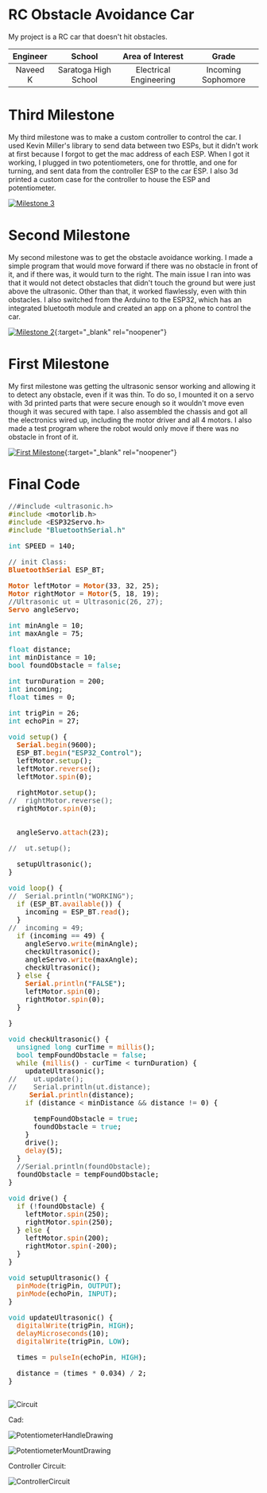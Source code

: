 ﻿# RC Obstacle Avoidance Car
My project is a RC car that doesn't hit obstacles. 

| **Engineer** | **School** | **Area of Interest** | **Grade** |
|:--:|:--:|:--:|:--:|
| Naveed K | Saratoga High School | Electrical Engineering | Incoming Sophomore

# Third Milestone
My third milestone was to make a custom controller to control the car. I used Kevin Miller's library to send data between two ESPs, but it didn't work at first because I forgot to get the mac address of each ESP. When I got it working, I plugged in two potentiometers, one for throttle, and one for turning, and sent data from the controller ESP to the car ESP. I also 3d printed a custom case for the controller to house the ESP and potentiometer. 

[![Milestone 3](https://res.cloudinary.com/marcomontalbano/image/upload/v1626926754/video_to_markdown/images/youtube---1FtQ3vBvkw-c05b58ac6eb4c4700831b2b3070cd403.jpg)](https://www.youtube.com/watch?v=-1FtQ3vBvkw "Milestone 3")

# Second Milestone
My second milestone was to get the obstacle avoidance working. I made a simple program that would move forward if there was no obstacle in front of it, and if there was, it would turn to the right. The main issue I ran into was that it would not detect obstacles that didn't touch the ground but were just above the ultrasonic. Other than that, it worked flawlessly, even with thin obstacles. I also switched from the Arduino to the ESP32, which has an integrated bluetooth module and created an app on a phone to control the car. 

[![Milestone 2](https://res.cloudinary.com/marcomontalbano/image/upload/v1625244690/video_to_markdown/images/youtube--ZUHUf0RwTek-c05b58ac6eb4c4700831b2b3070cd403.jpg)](https://www.youtube.com/watch?v=ZUHUf0RwTek "Second Milestone"){:target="_blank" rel="noopener"}

# First Milestone


My first milestone was getting the ultrasonic sensor working and allowing it to detect any obstacle, even if it was thin. To do so, I mounted it on a servo with 3d printed parts that were secure enough so it wouldn't move even though it was secured with tape. I also assembled the chassis and got all the electronics wired up, including the motor driver and all 4 motors. I also made a test program where the robot would only move if there was no obstacle in front of it.

[![First Milestone](https://res.cloudinary.com/marcomontalbano/image/upload/v1624639229/video_to_markdown/images/youtube--BcDiVngkLWw-c05b58ac6eb4c4700831b2b3070cd403.jpg)](https://www.youtube.com/watch?v=BcDiVngkLWw "First Milestone"){:target="_blank" rel="noopener"}

# Final Code
<pre>
<font color="#434f54">&#47;&#47;#include &lt;ultrasonic.h&gt;</font>
<font color="#5e6d03">#include</font> <font color="#434f54">&lt;</font><font color="#000000">motorlib</font><font color="#434f54">.</font><font color="#000000">h</font><font color="#434f54">&gt;</font>
<font color="#5e6d03">#include</font> <font color="#434f54">&lt;</font><font color="#000000">ESP32Servo</font><font color="#434f54">.</font><font color="#000000">h</font><font color="#434f54">&gt;</font>
<font color="#5e6d03">#include</font> <font color="#005c5f">&#34;BluetoothSerial.h&#34;</font> 

<font color="#00979c">int</font> <font color="#000000">SPEED</font> <font color="#434f54">=</font> <font color="#000000">140</font><font color="#000000">;</font>

<font color="#434f54">&#47;&#47; init Class:</font>
<b><font color="#d35400">BluetoothSerial</font></b> <font color="#000000">ESP_BT</font><font color="#000000">;</font> 

<b><font color="#d35400">Motor</font></b> <font color="#000000">leftMotor</font> <font color="#434f54">=</font> <b><font color="#d35400">Motor</font></b><font color="#000000">(</font><font color="#000000">33</font><font color="#434f54">,</font> <font color="#000000">32</font><font color="#434f54">,</font> <font color="#000000">25</font><font color="#000000">)</font><font color="#000000">;</font>
<b><font color="#d35400">Motor</font></b> <font color="#000000">rightMotor</font> <font color="#434f54">=</font> <b><font color="#d35400">Motor</font></b><font color="#000000">(</font><font color="#000000">5</font><font color="#434f54">,</font> <font color="#000000">18</font><font color="#434f54">,</font> <font color="#000000">19</font><font color="#000000">)</font><font color="#000000">;</font>
<font color="#434f54">&#47;&#47;Ultrasonic ut = Ultrasonic(26, 27);</font>
<b><font color="#d35400">Servo</font></b> <font color="#000000">angleServo</font><font color="#000000">;</font>

<font color="#00979c">int</font> <font color="#000000">minAngle</font> <font color="#434f54">=</font> <font color="#000000">10</font><font color="#000000">;</font>
<font color="#00979c">int</font> <font color="#000000">maxAngle</font> <font color="#434f54">=</font> <font color="#000000">75</font><font color="#000000">;</font>

<font color="#00979c">float</font> <font color="#000000">distance</font><font color="#000000">;</font>
<font color="#00979c">int</font> <font color="#000000">minDistance</font> <font color="#434f54">=</font> <font color="#000000">10</font><font color="#000000">;</font>
<font color="#00979c">bool</font> <font color="#000000">foundObstacle</font> <font color="#434f54">=</font> <font color="#00979c">false</font><font color="#000000">;</font>

<font color="#00979c">int</font> <font color="#000000">turnDuration</font> <font color="#434f54">=</font> <font color="#000000">200</font><font color="#000000">;</font>
<font color="#00979c">int</font> <font color="#000000">incoming</font><font color="#000000">;</font>
<font color="#00979c">float</font> <font color="#000000">times</font> <font color="#434f54">=</font> <font color="#000000">0</font><font color="#000000">;</font>

<font color="#00979c">int</font> <font color="#000000">trigPin</font> <font color="#434f54">=</font> <font color="#000000">26</font><font color="#000000">;</font>
<font color="#00979c">int</font> <font color="#000000">echoPin</font> <font color="#434f54">=</font> <font color="#000000">27</font><font color="#000000">;</font>

<font color="#00979c">void</font> <font color="#5e6d03">setup</font><font color="#000000">(</font><font color="#000000">)</font> <font color="#000000">{</font>
 &nbsp;<b><font color="#d35400">Serial</font></b><font color="#434f54">.</font><font color="#d35400">begin</font><font color="#000000">(</font><font color="#000000">9600</font><font color="#000000">)</font><font color="#000000">;</font>
 &nbsp;<font color="#000000">ESP_BT</font><font color="#434f54">.</font><font color="#d35400">begin</font><font color="#000000">(</font><font color="#005c5f">&#34;ESP32_Control&#34;</font><font color="#000000">)</font><font color="#000000">;</font>
 &nbsp;<font color="#000000">leftMotor</font><font color="#434f54">.</font><font color="#5e6d03">setup</font><font color="#000000">(</font><font color="#000000">)</font><font color="#000000">;</font>
 &nbsp;<font color="#000000">leftMotor</font><font color="#434f54">.</font><font color="#d35400">reverse</font><font color="#000000">(</font><font color="#000000">)</font><font color="#000000">;</font>
 &nbsp;<font color="#000000">leftMotor</font><font color="#434f54">.</font><font color="#d35400">spin</font><font color="#000000">(</font><font color="#000000">0</font><font color="#000000">)</font><font color="#000000">;</font>

 &nbsp;<font color="#000000">rightMotor</font><font color="#434f54">.</font><font color="#5e6d03">setup</font><font color="#000000">(</font><font color="#000000">)</font><font color="#000000">;</font>
<font color="#434f54">&#47;&#47; &nbsp;rightMotor.reverse();</font>
 &nbsp;<font color="#000000">rightMotor</font><font color="#434f54">.</font><font color="#d35400">spin</font><font color="#000000">(</font><font color="#000000">0</font><font color="#000000">)</font><font color="#000000">;</font>
 &nbsp;

 &nbsp;<font color="#000000">angleServo</font><font color="#434f54">.</font><font color="#d35400">attach</font><font color="#000000">(</font><font color="#000000">23</font><font color="#000000">)</font><font color="#000000">;</font>

<font color="#434f54">&#47;&#47; &nbsp;ut.setup();</font>

 &nbsp;<font color="#000000">setupUltrasonic</font><font color="#000000">(</font><font color="#000000">)</font><font color="#000000">;</font>
<font color="#000000">}</font>

<font color="#00979c">void</font> <font color="#5e6d03">loop</font><font color="#000000">(</font><font color="#000000">)</font> <font color="#000000">{</font>
<font color="#434f54">&#47;&#47; &nbsp;Serial.println(&#34;WORKING&#34;);</font>
 &nbsp;<font color="#5e6d03">if</font> <font color="#000000">(</font><font color="#000000">ESP_BT</font><font color="#434f54">.</font><font color="#d35400">available</font><font color="#000000">(</font><font color="#000000">)</font><font color="#000000">)</font> <font color="#000000">{</font>
 &nbsp;&nbsp;&nbsp;<font color="#000000">incoming</font> <font color="#434f54">=</font> <font color="#000000">ESP_BT</font><font color="#434f54">.</font><font color="#d35400">read</font><font color="#000000">(</font><font color="#000000">)</font><font color="#000000">;</font>
 &nbsp;<font color="#000000">}</font>
<font color="#434f54">&#47;&#47; &nbsp;incoming = 49;</font>
 &nbsp;<font color="#5e6d03">if</font> <font color="#000000">(</font><font color="#000000">incoming</font> <font color="#434f54">==</font> <font color="#000000">49</font><font color="#000000">)</font> <font color="#000000">{</font>
 &nbsp;&nbsp;&nbsp;<font color="#000000">angleServo</font><font color="#434f54">.</font><font color="#d35400">write</font><font color="#000000">(</font><font color="#000000">minAngle</font><font color="#000000">)</font><font color="#000000">;</font>
 &nbsp;&nbsp;&nbsp;<font color="#000000">checkUltrasonic</font><font color="#000000">(</font><font color="#000000">)</font><font color="#000000">;</font>
 &nbsp;&nbsp;&nbsp;<font color="#000000">angleServo</font><font color="#434f54">.</font><font color="#d35400">write</font><font color="#000000">(</font><font color="#000000">maxAngle</font><font color="#000000">)</font><font color="#000000">;</font>
 &nbsp;&nbsp;&nbsp;<font color="#000000">checkUltrasonic</font><font color="#000000">(</font><font color="#000000">)</font><font color="#000000">;</font>
 &nbsp;<font color="#000000">}</font> <font color="#5e6d03">else</font> <font color="#000000">{</font>
 &nbsp;&nbsp;&nbsp;<b><font color="#d35400">Serial</font></b><font color="#434f54">.</font><font color="#d35400">println</font><font color="#000000">(</font><font color="#005c5f">&#34;FALSE&#34;</font><font color="#000000">)</font><font color="#000000">;</font>
 &nbsp;&nbsp;&nbsp;<font color="#000000">leftMotor</font><font color="#434f54">.</font><font color="#d35400">spin</font><font color="#000000">(</font><font color="#000000">0</font><font color="#000000">)</font><font color="#000000">;</font>
 &nbsp;&nbsp;&nbsp;<font color="#000000">rightMotor</font><font color="#434f54">.</font><font color="#d35400">spin</font><font color="#000000">(</font><font color="#000000">0</font><font color="#000000">)</font><font color="#000000">;</font>
 &nbsp;<font color="#000000">}</font>
 &nbsp;
<font color="#000000">}</font>

<font color="#00979c">void</font> <font color="#000000">checkUltrasonic</font><font color="#000000">(</font><font color="#000000">)</font> <font color="#000000">{</font>
 &nbsp;<font color="#00979c">unsigned</font> <font color="#00979c">long</font> <font color="#000000">curTime</font> <font color="#434f54">=</font> <font color="#d35400">millis</font><font color="#000000">(</font><font color="#000000">)</font><font color="#000000">;</font>
 &nbsp;<font color="#00979c">bool</font> <font color="#000000">tempFoundObstacle</font> <font color="#434f54">=</font> <font color="#00979c">false</font><font color="#000000">;</font>
 &nbsp;<font color="#5e6d03">while</font> <font color="#000000">(</font><font color="#d35400">millis</font><font color="#000000">(</font><font color="#000000">)</font> <font color="#434f54">-</font> <font color="#000000">curTime</font> <font color="#434f54">&lt;</font> <font color="#000000">turnDuration</font><font color="#000000">)</font> <font color="#000000">{</font>
 &nbsp;&nbsp;&nbsp;<font color="#000000">updateUltrasonic</font><font color="#000000">(</font><font color="#000000">)</font><font color="#000000">;</font>
<font color="#434f54">&#47;&#47; &nbsp;&nbsp;&nbsp;ut.update();</font>
<font color="#434f54">&#47;&#47; &nbsp;&nbsp;&nbsp;Serial.println(ut.distance);</font>
 &nbsp;&nbsp;&nbsp;&nbsp;<b><font color="#d35400">Serial</font></b><font color="#434f54">.</font><font color="#d35400">println</font><font color="#000000">(</font><font color="#000000">distance</font><font color="#000000">)</font><font color="#000000">;</font>
 &nbsp;&nbsp;&nbsp;<font color="#5e6d03">if</font> <font color="#000000">(</font><font color="#000000">distance</font> <font color="#434f54">&lt;</font> <font color="#000000">minDistance</font> <font color="#434f54">&amp;&amp;</font> <font color="#000000">distance</font> <font color="#434f54">!=</font> <font color="#000000">0</font><font color="#000000">)</font> <font color="#000000">{</font>
 &nbsp;&nbsp;&nbsp;&nbsp;&nbsp;
 &nbsp;&nbsp;&nbsp;&nbsp;&nbsp;<font color="#000000">tempFoundObstacle</font> <font color="#434f54">=</font> <font color="#00979c">true</font><font color="#000000">;</font>
 &nbsp;&nbsp;&nbsp;&nbsp;&nbsp;<font color="#000000">foundObstacle</font> <font color="#434f54">=</font> <font color="#00979c">true</font><font color="#000000">;</font>
 &nbsp;&nbsp;&nbsp;<font color="#000000">}</font>
 &nbsp;&nbsp;&nbsp;<font color="#000000">drive</font><font color="#000000">(</font><font color="#000000">)</font><font color="#000000">;</font>
 &nbsp;&nbsp;&nbsp;<font color="#d35400">delay</font><font color="#000000">(</font><font color="#000000">5</font><font color="#000000">)</font><font color="#000000">;</font>
 &nbsp;<font color="#000000">}</font>
 &nbsp;<font color="#434f54">&#47;&#47;Serial.println(foundObstacle);</font>
 &nbsp;<font color="#000000">foundObstacle</font> <font color="#434f54">=</font> <font color="#000000">tempFoundObstacle</font><font color="#000000">;</font>
<font color="#000000">}</font>

<font color="#00979c">void</font> <font color="#000000">drive</font><font color="#000000">(</font><font color="#000000">)</font> <font color="#000000">{</font>
 &nbsp;<font color="#5e6d03">if</font> <font color="#000000">(</font><font color="#434f54">!</font><font color="#000000">foundObstacle</font><font color="#000000">)</font> <font color="#000000">{</font>
 &nbsp;&nbsp;&nbsp;<font color="#000000">leftMotor</font><font color="#434f54">.</font><font color="#d35400">spin</font><font color="#000000">(</font><font color="#000000">250</font><font color="#000000">)</font><font color="#000000">;</font>
 &nbsp;&nbsp;&nbsp;<font color="#000000">rightMotor</font><font color="#434f54">.</font><font color="#d35400">spin</font><font color="#000000">(</font><font color="#000000">250</font><font color="#000000">)</font><font color="#000000">;</font>
 &nbsp;<font color="#000000">}</font> <font color="#5e6d03">else</font> <font color="#000000">{</font>
 &nbsp;&nbsp;&nbsp;<font color="#000000">leftMotor</font><font color="#434f54">.</font><font color="#d35400">spin</font><font color="#000000">(</font><font color="#000000">200</font><font color="#000000">)</font><font color="#000000">;</font>
 &nbsp;&nbsp;&nbsp;<font color="#000000">rightMotor</font><font color="#434f54">.</font><font color="#d35400">spin</font><font color="#000000">(</font><font color="#434f54">-</font><font color="#000000">200</font><font color="#000000">)</font><font color="#000000">;</font>
 &nbsp;<font color="#000000">}</font>
<font color="#000000">}</font>

<font color="#00979c">void</font> <font color="#000000">setupUltrasonic</font><font color="#000000">(</font><font color="#000000">)</font> <font color="#000000">{</font>
 &nbsp;<font color="#d35400">pinMode</font><font color="#000000">(</font><font color="#000000">trigPin</font><font color="#434f54">,</font> <font color="#00979c">OUTPUT</font><font color="#000000">)</font><font color="#000000">;</font>
 &nbsp;<font color="#d35400">pinMode</font><font color="#000000">(</font><font color="#000000">echoPin</font><font color="#434f54">,</font> <font color="#00979c">INPUT</font><font color="#000000">)</font><font color="#000000">;</font>
<font color="#000000">}</font>

<font color="#00979c">void</font> <font color="#000000">updateUltrasonic</font><font color="#000000">(</font><font color="#000000">)</font> <font color="#000000">{</font>
 &nbsp;<font color="#d35400">digitalWrite</font><font color="#000000">(</font><font color="#000000">trigPin</font><font color="#434f54">,</font> <font color="#00979c">HIGH</font><font color="#000000">)</font><font color="#000000">;</font>
 &nbsp;<font color="#d35400">delayMicroseconds</font><font color="#000000">(</font><font color="#000000">10</font><font color="#000000">)</font><font color="#000000">;</font>
 &nbsp;<font color="#d35400">digitalWrite</font><font color="#000000">(</font><font color="#000000">trigPin</font><font color="#434f54">,</font> <font color="#00979c">LOW</font><font color="#000000">)</font><font color="#000000">;</font>

 &nbsp;<font color="#000000">times</font> <font color="#434f54">=</font> <font color="#d35400">pulseIn</font><font color="#000000">(</font><font color="#000000">echoPin</font><font color="#434f54">,</font> <font color="#00979c">HIGH</font><font color="#000000">)</font><font color="#000000">;</font>

 &nbsp;<font color="#000000">distance</font> <font color="#434f54">=</font> <font color="#000000">(</font><font color="#000000">times</font> <font color="#434f54">*</font> <font color="#000000">0.034</font><font color="#000000">)</font> <font color="#434f54">&#47;</font> <font color="#000000">2</font><font color="#000000">;</font>
<font color="#000000">}</font>

</pre>

![Circuit](https://user-images.githubusercontent.com/86121861/123466858-b1d7e100-d5a4-11eb-8ac4-753f93b7f290.JPG)

Cad: 

![PotentiometerHandleDrawing](https://user-images.githubusercontent.com/86121861/125118957-46623900-e0a5-11eb-910a-2b6510d49ade.JPG)

![PotentiometerMountDrawing](https://user-images.githubusercontent.com/86121861/125118975-4c581a00-e0a5-11eb-855a-7c3b93d4c96f.JPG)

Controller Circuit:

![ControllerCircuit](https://user-images.githubusercontent.com/86121861/125980689-f67db829-a23b-4494-806a-ef16efa7f483.JPG)
